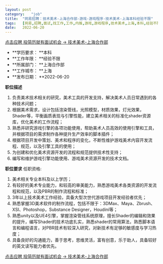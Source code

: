 ```yaml
---
layout:	post
category:	"job"
title:	"网易招聘：技术美术-上海合作部-游戏-游戏程序-技术美术-上海本科经验不限"
tags:	[网易,招聘,面试,找工作,工作,内推,游戏,游戏程序,技术美术,上海,本科,经验不限]
date:	2022-06-20
---
```


[点击应聘 投简历就有面试机会 -> 技术美术-上海合作部](http://mobile.bole.netease.com/bole/boleDetail?id=29212&employeeId=346f03c3cda5f04c&key=all)



- **学历要求： **本科
- **工作年限： **经验不限
- **所属部门： **上海合作部
- **工作城市： **上海
- **发布日期： **2022-06-20



**职位描述**
1. 负责美术技术相关的研究，美术工具的开发支持，解决美术人员日常遇到的各种技术问题；
2. 根据美术需求，设计包括渲染管线，光照模型，材质效果，灯光效果，Shader等，平衡画质表现与引擎性能，建立美术相关的标准化shader资源库，优化美术的工作流程；
3. 熟悉并研究游戏引擎的各项功能使用，帮助美术人员高效的使用引擎和工具，并根据项目的需求制作各种提升生产效率的脚本插件；
4. 根据项目开发中策划、美术和程序的变化，不断性维护游戏美术内容开发流程、规范，以及引擎工具的使用；
5. 为创建和优化美术资源开发的流程和规范提供技术性支持；
6. 编写和维护游戏引擎功能使用、游戏美术资源开发的技术文档。
 




**职位要求**
任职资格:
1. 美术相关专业本科及以上学历；
2. 有较好的美术专业能力，和较高的审美能力，熟悉游戏美术各类资源的开发流程和规范，以及PBR的制作流程和标准；
3. 3年以上技术美术工作经验，具备大型次世代游戏项目开发经验者优先；
4. 熟悉掌握3D美术软件的制作流程，包括不限于：3DMax、Maya、Zbrush、XSI、Photoshop，Substance Designer，Houdini等；
6. 熟悉unity以及UE4引擎，掌握渲染管线系统原理，擅长Shader的编辑和效果的提升，编写Shader的技术功底扎实，熟悉shader的常用算法，熟悉脚本语言和编程语言，对PBR技术有较深入研究，对新技术有足够的敏感度与学习热度；
7. 具备良好的沟通能力，善于思考，思维灵活，富有创意，乐于助人，具备较好的英文读写能力者优先。



[点击应聘 投简历就有面试机会 -> 技术美术-上海合作部](http://mobile.bole.netease.com/bole/boleDetail?id=29212&employeeId=346f03c3cda5f04c&key=all)